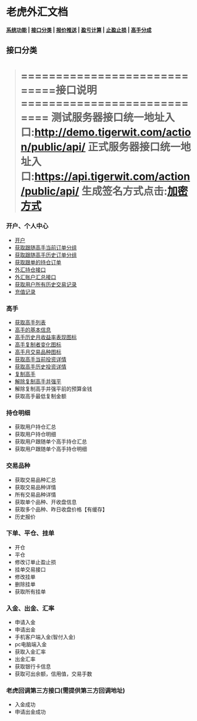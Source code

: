 # 老虎外汇文档

#### [系统功能](/) |  [接口分类](/api/category.html) | [报价推送](/quote.html) | [盈亏计算](/formula.html) | [止盈止损](/level.html) | [高手分成](/bouns.html)


## 接口分类
 
>=============================接口说明============================
>测试服务器接口统一地址入口:http://demo.tigerwit.com/action/public/api/
>正式服务器接口统一地址入口:https://api.tigerwit.com/action/public/api/
>生成签名方式点击:[加密方式](/index.html#fangshi)
>===============================================================


### 开户、个人中心
* [开户](/api/user.html#signup)
* [获取跟随高手当前订单分组](/api/user.html#get_master_group)
* [获取跟随高手历史订单分组](/api/user.html#get_master_history_group)
* [获取跟单的持仓订单](/api/user.html#documentary_order) 
* [外汇持仓接口](/api/user.html#foreign_order)
* [外汇账户汇总接口](/api/user.html#foreign_exchange_account)
* [获取用户所有历史交易记录](/api/user.html#get_trade_record)
* [充值记录](/api/user.html#get_payment_record)

### 高手 
* [获取高手列表](/api/master.html#get_master_list_v2)
* [高手的基本信息](/api/master.html#get_master_info_v2)
* [高手历史月收益率表现图标](/api/master.html#historical_rate)
* [高手复制者变化图标](/api/master.html#copy_change)
* [高手月交易品种图标](/api/master.html#monthly_symbols)
* [获取高手当前投资详情](/api/master.html#get_master_order)
* [获取高手历史投资详情](/api/master.html#get_master_history)
* [复制高手](/api/master.html#copy_master_v2)
* [解除复制高手并强平](/api/master.html#uncopy_master_forced_liquidation)
* 解除复制高手并强平前的预算金钱 
* 获取高手最低复制金额

### 持仓明细
* 获取用户持仓汇总 
* 获取用户持仓明细
* 获取用户跟随单个高手持仓汇总
* 获取用户跟随单个高手持仓明细 


### 交易品种
* 获取交易品种汇总
* 获取交易品种详情 
* 所有交易品种详情
* 获取单个品种、开收盘信息
* 获取多个品种、昨日收盘价格【有缓存】
* 历史报价


### 下单、平仓、挂单
* 开仓
* 平仓
* 修改订单止盈止损 
* 挂单交易接口 
* 修改挂单 
* 删除挂单 
* 获取所有挂单 

### 入金、出金、汇率

* 申请入金
* 申请出金
* 手机客户端入金(智付入金)
* pc电脑端入金
* 获取入金汇率
* 出金汇率
* 获取银行卡信息 
* 获取可出余额，信用值，交易手数 

### 老虎回调第三方接口(需提供第三方回调地址)
* 入金成功
* 申请出金成功



